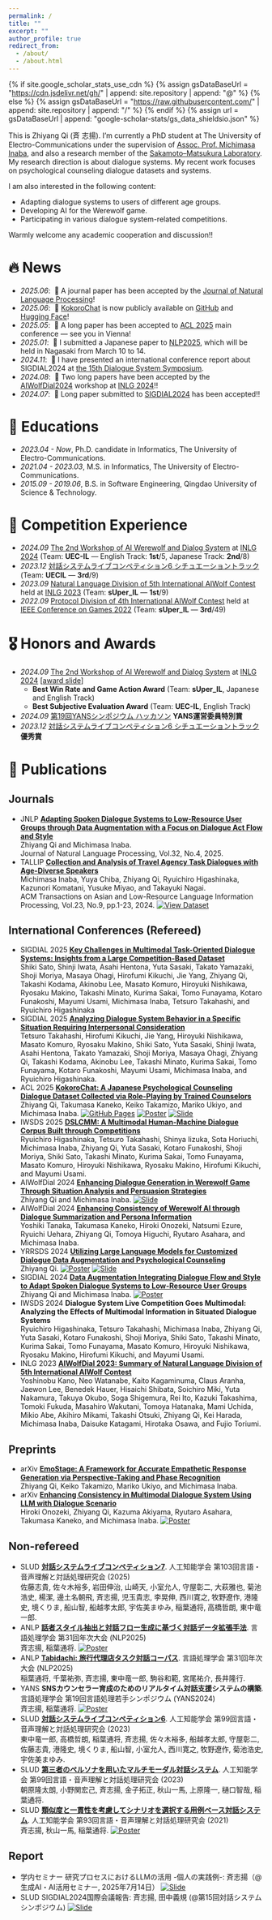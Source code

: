 ```yaml
---
permalink: /
title: ""
excerpt: ""
author_profile: true
redirect_from: 
  - /about/
  - /about.html
---
```


{% if site.google_scholar_stats_use_cdn %}
{% assign gsDataBaseUrl = "https://cdn.jsdelivr.net/gh/" | append: site.repository | append: "@" %}
{% else %}
{% assign gsDataBaseUrl = "https://raw.githubusercontent.com/" | append: site.repository | append: "/" %}
{% endif %}
{% assign url = gsDataBaseUrl | append: "google-scholar-stats/gs_data_shieldsio.json" %}

<span class='anchor' id='about-me'></span>

This is <span class="myname">Zhiyang Qi (斉 志揚)</span>. I’m currently a PhD student at The University of Electro-Communications under the supervision of <a href='https://www.inaba.aix.uec.ac.jp/'>Assoc. Prof. Michimasa Inaba</a>, and also a research member of the <a href='https://www.sakamoto-lab.hc.uec.ac.jp/'>Sakamoto–Matsukura Laboratory</a>. My research direction is about dialogue systems. My recent work focuses on psychological counseling dialogue datasets and systems.

I am also interested in the following content:
- Adapting dialogue systems to users of different age groups.
- Developing AI for the Werewolf game.
- Participating in various dialogue system-related competitions.

Warmly welcome any academic cooperation and discussion!!


# 🔥 News
- *2025.06*: &nbsp;📄 A journal paper has been accepted by the <a href='https://anlp.jp/guide/'>Journal of Natural Language Processing</a>!
- *2025.06*: &nbsp;🤗 <a href='https://arxiv.org/abs/2506.01357'>KokoroChat</a> is now publicly available on <a href='https://github.com/UEC-InabaLab/KokoroChat'>GitHub</a> and <a href='https://huggingface.co/datasets/UEC-InabaLab/KokoroChat'>Hugging Face</a>!
- *2025.05*: &nbsp;📑 A long paper has been accepted to <a href='https://2025.aclweb.org/'>ACL 2025</a> main conference — see you in Vienna!
- *2025.01*: &nbsp;📑 I submitted a Japanese paper to <a href='https://anlp.jp/nlp2025/index.html'>NLP2025</a>, which will be held in Nagasaki from March 10 to 14.
- *2024.11*: &nbsp;📖 I have presented an international conference report about SIGDIAL2024 at <a href='https://ai-gakkai.or.jp/sig-slud/sig-announce/102th-sig.html'>the 15th Dialogue System Symposium</a>.
- *2024.08*: &nbsp;📑 Two long papers have been accepted by the <a href='https://sites.google.com/view/aiwolfdial2024-inlg'>AIWolfDial2024</a> workshop at <a href='https://inlg2024.github.io/'>INLG 2024</a>!!
- *2024.07*: &nbsp;📑 Long paper submitted to <a href='https://2024.sigdial.org/'>SIGDIAL2024</a> has been accepted!!


# 📖 Educations
- *2023.04 - Now*, Ph.D. candidate in Informatics, The University of Electro-Communications.
- *2021.04 - 2023.03*, M.S. in Informatics, The University of Electro-Communications.
- *2015.09 - 2019.06*, B.S. in Software Engineering, Qingdao University of Science & Technology.


# 🤖 Competition Experience
- *2024.09* <a href='https://sites.google.com/view/aiwolfdial2024-inlg/home?authuser=0'>The 2nd Workshop of AI Werewolf and Dialog System</a> at <a href='https://2024.inlgmeeting.org/'>INLG 2024</a> (Team: **UEC-IL** — English Track: **1st**/5, Japanese Track: **2nd**/8)
- *2023.12* <a href='https://sites.google.com/view/dslc6/%E3%83%9B%E3%83%BC%E3%83%A0?authuser=0'>対話システムライブコンペティション6 シチュエーショントラック</a> (Team: **UECIL** — **3rd**/9)
- *2023.09* <a href='https://sigdialinlg2023.github.io/paper_inlg136.html'>Natural Language Division of 5th International AIWolf Contest</a> held at <a href='https://sigdialinlg2023.github.io/index.html'>INLG 2023</a> (Team: **sUper_IL** — **1st**/9)
- *2022.09* <a href='https://aiwolf.org/en/4th-international-aiwolf-contest'>Protocol Division of 4th International AIWolf Contest</a> held at <a href='https://ieee-cog.org/2022/'>IEEE Conference on Games 2022</a> (Team: **sUper_IL** — **3rd**/49)


# 🎖 Honors and Awards
- *2024.09* <a href='https://sites.google.com/view/aiwolfdial2024-inlg/home?authuser=0'>The 2nd Workshop of AI Werewolf and Dialog System</a> at <a href='https://2024.inlgmeeting.org/'>INLG 2024</a> [<a href='https://drive.google.com/file/d/1wS4MQE86pC1TBvj_RyqKtbFEZQX5_Fa9/view?usp=sharing'>award slide</a>]
  - **Best Win Rate and Game Action Award** (Team: **sUper_IL**, Japanese and English Track) 
  - **Best Subjective Evaluation Award** (Team: **UEC-IL**, English Track)
- *2024.09* <a href='https://yans.anlp.jp/entry/award'>第19回YANSシンポジウム ハッカソン</a> **YANS運営委員特別賞**
- *2023.12* <a href='https://sites.google.com/view/dslc6/%E3%83%9B%E3%83%BC%E3%83%A0?authuser=0'>対話システムライブコンペティション6 シチュエーショントラック</a> **優秀賞**


# 📝 Publications
## Journals
- <span class="trans-tag">JNLP</span> <a href='https://anlp.jp/guide/saitaku.html'>__Adapting Spoken Dialogue Systems to Low-Resource User Groups through Data Augmentation with a Focus on Dialogue Act Flow and Style__</a> <br> <span class="myname">Zhiyang Qi</span> and Michimasa Inaba. <br> Journal of Natural Language Processing, Vol.32, No.4, 2025.
- <span class="trans-tag">TALLIP</span> <a href='https://dl.acm.org/doi/10.1145/3675166'>__Collection and Analysis of Travel Agency Task Dialogues with Age-Diverse Speakers__</a> <br> Michimasa Inaba, Yuya Chiba, <span class="myname">Zhiyang Qi</span>, Ryuichiro Higashinaka, Kazunori Komatani, Yusuke Miyao, and Takayuki Nagai. <br> ACM Transactions on Asian and Low-Resource Language Information Processing, Vol.23, No.9, pp.1-23, 2024. [![View Dataset](https://img.shields.io/badge/View%20Dataset-Tabidachi-success?logo=internet-explorer&logoColor=white)](https://www.nii.ac.jp/dsc/idr/rdata/Tabidachi/)


## International Conferences (Refereed)
- <span class="conference-tag">SIGDIAL 2025</span> <a href='https://2025.sigdial.org/list-of-accepted-papers/'>__Key Challenges in Multimodal Task-Oriented Dialogue Systems: Insights from a Large Competition-Based Dataset__</a> <br> Shiki Sato, Shinji Iwata, Asahi Hentona, Yuta Sasaki, Takato Yamazaki, Shoji Moriya, Masaya Ohagi, Hirofumi Kikuchi, Jie Yang, <span class="myname">Zhiyang Qi</span>, Takashi Kodama, Akinobu Lee, Masato Komuro, Hiroyuki Nishikawa, Ryosaku Makino, Takashi Minato, Kurima Sakai, Tomo Funayama, Kotaro Funakoshi, Mayumi Usami, Michimasa Inaba, Tetsuro Takahashi, and Ryuichiro Higashinaka
- <span class="conference-tag">SIGDIAL 2025</span> <a href='https://2025.sigdial.org/list-of-accepted-papers/'>__Analyzing Dialogue System Behavior in a Specific Situation Requiring Interpersonal Consideration__</a> <br> Tetsuro Takahashi, Hirofumi Kikuchi, Jie Yang, Hiroyuki Nishikawa, Masato Komuro, Ryosaku Makino, Shiki Sato, Yuta Sasaki, Shinji Iwata, Asahi Hentona, Takato Yamazaki, Shoji Moriya, Masaya Ohagi, <span class="myname">Zhiyang Qi</span>, Takashi Kodama, Akinobu Lee, Takashi Minato, Kurima Sakai, Tomo Funayama, Kotaro Funakoshi, Mayumi Usami, Michimasa Inaba, and Ryuichiro Higashinaka.
- <span class="conference-tag">ACL 2025</span> <a href='https://aclanthology.org/2025.acl-long.608/'>__KokoroChat: A Japanese Psychological Counseling Dialogue Dataset Collected via Role-Playing by Trained Counselors__</a> <br> <span class="myname">Zhiyang Qi</span>, Takumasa Kaneko, Keiko Takamizo, Mariko Ukiyo, and Michimasa Inaba. [![GitHub Pages](https://img.shields.io/badge/GitHub%20Pages-121013?logo=github&logoColor=white)](https://github.com/UEC-InabaLab/KokoroChat) [![Poster](https://img.shields.io/badge/Poster-PDF-blueviolet)](https://drive.google.com/file/d/1Mv5ZeTAkhbgvGaAOzQHIULb3Ur63hH7I/view?usp=sharing) [![Slide](https://img.shields.io/badge/Slide-PDF-007acc)](https://drive.google.com/file/d/1k0abB25B1OFLAGQiY1O-gyUwJtedcbi3/view?usp=sharing)
- <span class="conference-tag">IWSDS 2025</span> <a href='https://aclanthology.org/2025.iwsds-1.29/'>__DSLCMM: A Multimodal Human-Machine Dialogue Corpus Built through Competitions__</a> <br> Ryuichiro Higashinaka, Tetsuro Takahashi, Shinya Iizuka, Sota Horiuchi, Michimasa Inaba, <span class="myname">Zhiyang Qi</span>, Yuta Sasaki, Kotaro Funakoshi, Shoji Moriya, Shiki Sato, Takashi Minato, Kurima Sakai, Tomo Funayama, Masato Komuro, Hiroyuki Nishikawa, Ryosaku Makino, Hirofumi Kikuchi, and Mayumi Usami. 
- <span class="conference-tag">AIWolfDial 2024</span> <a href='https://aclanthology.org/2024.aiwolfdial-1.4/'>__Enhancing Dialogue Generation in Werewolf Game Through Situation Analysis and Persuasion Strategies__</a> <br> <span class="myname">Zhiyang Qi</span> and Michimasa Inaba. [![Slide](https://img.shields.io/badge/Slide-PDF-007acc)](https://drive.google.com/file/d/1QYSwLrkMKP8lTyjzcPYeh3czGmW-yivQ/view?usp=sharing)
- <span class="conference-tag">AIWolfDial 2024</span> <a href='https://aclanthology.org/2024.aiwolfdial-1.6/'>__Enhancing Consistency of Werewolf AI through Dialogue Summarization and Persona Information__</a> <br> Yoshiki Tanaka, Takumasa Kaneko, Hiroki Onozeki, Natsumi Ezure, Ryuichi Uehara, <span class="myname">Zhiyang Qi</span>, Tomoya Higuchi, Ryutaro Asahara, and Michimasa Inaba.
- <span class="conference-tag">YRRSDS 2024</span> <a href='https://aclanthology.org/2024.yrrsds-1.31/'>__Utilizing Large Language Models for Customized Dialogue Data Augmentation and Psychological Counseling__</a> <br> <span class="myname">Zhiyang Qi</span>. [![Poster](https://img.shields.io/badge/Poster-PDF-blueviolet)](https://drive.google.com/file/d/1uNAxZaqd_8imwa0JA-H0XxytL5vroM0-/view?usp=sharing) [![Slide](https://img.shields.io/badge/Slide-PDF-007acc)](https://drive.google.com/file/d/1Zcm-j5TGwv65eiGtSkXFYr-jrb2Zcwon/view?usp=sharing)
- <span class="conference-tag">SIGDIAL 2024</span> <a href='https://aclanthology.org/2024.sigdial-1.14/'>__Data Augmentation Integrating Dialogue Flow and Style to Adapt Spoken Dialogue Systems to Low-Resource User Groups__</a> <br> <span class="myname">Zhiyang Qi</span> and Michimasa Inaba. [![Poster](https://img.shields.io/badge/Poster-PDF-blueviolet)](https://drive.google.com/file/d/1FcA4EpQM34VKkMPgnPNCFe8RYZoKYIEj/view?usp=sharing)
- <span class="conference-tag">IWSDS 2024</span> __Dialogue System Live Competition Goes Multimodal: Analyzing the Effects of Multimodal Information in Situated Dialogue Systems__ <br> Ryuichiro Higashinaka, Tetsuro Takahashi, Michimasa Inaba, <span class="myname">Zhiyang Qi</span>, Yuta Sasaki, Kotaro Funakoshi, Shoji Moriya, Shiki Sato, Takashi Minato, Kurima Sakai, Tomo Funayama, Masato Komuro, Hiroyuki Nishikawa, Ryosaku Makino, Hirofumi Kikuchi, and Mayumi Usami.
- <span class="conference-tag">INLG 2023</span> <a href='https://aclanthology.org/2023.inlg-genchal.13/'>__AIWolfDial 2023: Summary of Natural Language Division of 5th International AIWolf Contest__</a> <br> Yoshinobu Kano, Neo Watanabe, Kaito Kagaminuma, Claus Aranha, Jaewon Lee, Benedek Hauer, Hisaichi Shibata, Soichiro Miki, Yuta Nakamura, Takuya Okubo, Soga Shigemura, Rei Ito, Kazuki Takashima, Tomoki Fukuda, Masahiro Wakutani, Tomoya Hatanaka, Mami Uchida, Mikio Abe, Akihiro Mikami, Takashi Otsuki, <span class="myname">Zhiyang Qi</span>, Kei Harada, Michimasa Inaba, Daisuke Katagami, Hirotaka Osawa, and Fujio Toriumi.

## Preprints
- <span class="preprint-tag">arXiv</span> <a href='https://arxiv.org/abs/2506.19279'>__EmoStage: A Framework for Accurate Empathetic Response Generation via Perspective-Taking and Phase Recognition__</a> <br> <span class="myname">Zhiyang Qi</span>, Keiko Takamizo, Mariko Ukiyo, and Michimasa Inaba.
- <span class="preprint-tag">arXiv</span> <a href='https://arxiv.org/abs/2312.12808'>__Enhancing Consistency in Multimodal Dialogue System Using LLM with Dialogue Scenario__</a> <br> Hiroki Onozeki, <span class="myname">Zhiyang Qi</span>, Kazuma Akiyama, Ryutaro Asahara, Takumasa Kaneko, and Michimasa Inaba. [![Poster](https://img.shields.io/badge/Poster-PDF-blueviolet)](https://drive.google.com/file/d/1v5mO5TTRWfBMRbpSTR9MA_w02SK9_6Ww/view?usp=sharing)

## Non-refereed
- <span class="jp-conference-tag">SLUD</span> <a href='https://www.jstage.jst.go.jp/article/jsaislud/103/0/103_01/_article/-char/ja'>__対話システムライブコンペティション7__</a>. 人工知能学会 第103回言語・音声理解と対話処理研究会 (2025) <br> 佐藤志貴, 佐々木裕多, 岩田伸治, 山崎天, 小室允人, 守屋彰二, 大萩雅也, 菊池浩史, 楊潔, 邊土名朝飛, <span class="myname">斉志揚</span>, 児玉貴志, 李晃伸, 西川寛之, 牧野遼作, 港隆史, 境くりま, 船山智, 船越孝太郎, 宇佐美まゆみ, 稲葉通将, 高橋哲朗, 東中竜一郎. 
- <span class="jp-conference-tag">ANLP</span> <a href='https://www.anlp.jp/proceedings/annual_meeting/2025/pdf_dir/Q4-22.pdf'>__話者スタイル抽出と対話フロー生成に基づく対話データ拡張手法__</a>. 言語処理学会 第31回年次大会 (NLP2025) <br> <span class="myname">斉志揚</span>, 稲葉通将. [![Poster](https://img.shields.io/badge/Poster-PDF-blueviolet)](https://drive.google.com/file/d/19DFyfXqyeomyYMF3Q8Y6oOYCK41jPfKM/view?usp=sharing)
- <span class="jp-conference-tag">ANLP</span> <a href='https://www.anlp.jp/proceedings/annual_meeting/2025/pdf_dir/Q1-18.pdf'>__Tabidachi: 旅行代理店タスク対話コーパス__</a>. 言語処理学会 第31回年次大会 (NLP2025) <br> 稲葉通将, 千葉祐弥, <span class="myname">斉志揚</span>, 東中竜一郎, 駒谷和範, 宮尾祐介, 長井隆行.
- <span class="jp-conference-tag">YANS</span> __SNSカウンセラー育成のためのリアルタイム対話支援システムの構築__. 言語処理学会 第19回言語処理若手シンポジウム (YANS2024) <br> <span class="myname">斉志揚</span>, 稲葉通将. [![Poster](https://img.shields.io/badge/Poster-PDF-blueviolet)](https://drive.google.com/file/d/1-7R4kM3t884XIddrhVO_7LMw1OPjoviC/view?usp=sharing)
- <span class="jp-conference-tag">SLUD</span> <a href='https://www.jstage.jst.go.jp/article/jsaislud/99/0/99_84/_article/-char/ja'>__対話システムライブコンペティション6__</a>. 人工知能学会 第99回言語・音声理解と対話処理研究会 (2023) <br> 東中竜一郎, 高橋哲朗, 稲葉通将, <span class="myname">斉志揚</span>, 佐々木裕多, 船越孝太郎, 守屋彰二, 佐藤志貴, 港隆史, 境くりま, 船山智, 小室允人, 西川寛之, 牧野遼作, 菊池浩史, 宇佐美まゆみ.
- <span class="jp-conference-tag">SLUD</span> <a href='https://www.jstage.jst.go.jp/article/jsaislud/99/0/99_90/_article/-char/ja/'>__第三者のペルソナを用いたマルチモーダル対話システム__</a>. 人工知能学会 第99回言語・音声理解と対話処理研究会 (2023) <br> 朝原隆太朗, 小野関宏己, <span class="myname">斉志揚</span>, 金子拓正, 秋山一馬, 上原隆一, 樋口智哉, 稲葉通将.
- <span class="jp-conference-tag">SLUD</span> <a href='https://drive.google.com/file/d/1O1sexfcbNkgnLrRU4cLLgMfWxzazYt7B/view?usp=sharing'>__類似度と一貫性を考慮してシナリオを選択する用例ベース対話システム__</a>. 人工知能学会 第93回言語・音声理解と対話処理研究会 (2021) <br> <span class="myname">斉志揚</span>, 秋山一馬, 稲葉通将. [![Poster](https://img.shields.io/badge/Poster-PDF-blueviolet)](https://drive.google.com/file/d/1gk9ViMbh4UL7Nvrg4a8tMxMcsfyNA6Yx/view?usp=sharing)

## Report
- <span class="report-tag">学内セミナー</span> 研究プロセスにおけるLLMの活用 -個人の実践例-: <span class="myname">斉志揚</span>（@生成AI・AI活用セミナー, 2025年7月14日）
[![Slide](https://img.shields.io/badge/Slide-PDF-007acc)](https://drive.google.com/file/d/1fVSsqALq_GYRIgXWjHiYSfuqDZdbeLRs/view?usp=sharing)
- <span class="report-tag">SLUD</span> SIGDIAL2024国際会議報告: <span class="myname">斉志揚</span>, 田中義規 (@第15回対話システムシンポジウム) 
[![Slide](https://img.shields.io/badge/Slide-PDF-007acc)](https://drive.google.com/file/d/1ulfCyzeBtLTF8jeZnrZSTCIOZO5pOOyI/view?usp=sharing)
